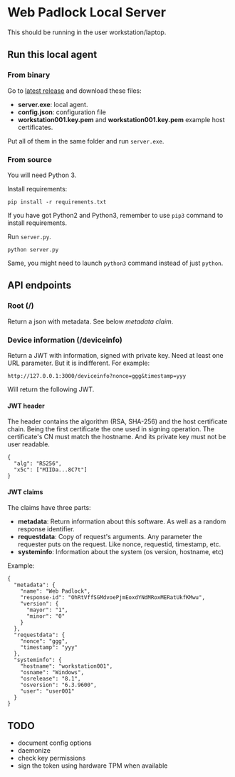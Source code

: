 # Web Padlock Local Server

This should be running in the user workstation/laptop.

## Run this local agent

### From binary

Go to [latest release](https://github.com/electronicayciencia/webpadlock/releases) and download these files:

- **server.exe**: local agent.
- **config.json**: configuration file
- **workstation001.key.pem** and **workstation001.key.pem** example host certificates.

Put all of them in the same folder and run `server.exe`.

### From source

You will need Python 3.

Install requirements:

    pip install -r requirements.txt

If you have got Python2 and Python3, remember to use `pip3` command to install requirements.

Run `server.py`.

    python server.py

Same, you might need to launch `python3` command instead of just `python`.

## API endpoints

### Root (/)

Return a json with metadata. See below *metadata claim*.

### Device information (/deviceinfo)

Return a JWT with information, signed with private key. Need at least one URL parameter. But it is indifferent. For example:

    http://127.0.0.1:3000/deviceinfo?nonce=ggg&timestamp=yyy

Will return the following JWT.

#### JWT header

The header contains the algorithm (RSA, SHA-256) and the host certificate chain. Being the first certificate the one used in signing operation.
The certificate's CN must match the hostname. And its private key must not be user readable.

    {
      "alg": "RS256",
      "x5c": ["MIIDa...8C7t"]
    }

#### JWT claims

The claims have three parts:

- **metadata**: Return information about this software. As well as a random response identifier.
- **requestdata**: Copy of request's arguments. Any parameter the requester puts on the request. Like nonce, requestid, timestamp, etc.
- **systeminfo**: Information about the system (os version, hostname, etc)

Example:

    {
      "metadata": {
        "name": "Web Padlock",
        "response-id": "OhRtVffSGMdvoePjmEoxdYNdMRoxMERatUkfKMwu",
        "version": {
          "mayor": "1",
          "minor": "0"
        }
      },
      "requestdata": {
        "nonce": "ggg",
        "timestamp": "yyy"
      },
      "systeminfo": {
        "hostname": "workstation001",
        "osname": "Windows",
        "osrelease": "8.1",
        "osversion": "6.3.9600",
        "user": "user001"
      }
    }

## TODO

- document config options
- daemonize
- check key permissions
- sign the token using hardware TPM when available
